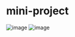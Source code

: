 # mini-project
![image](https://github.com/heartisttttt/mini-project/assets/108777205/b024bb84-8484-4196-bb82-79aa5ed08973)
![image](https://github.com/heartisttttt/mini-project/assets/108777205/e4bad419-2443-44a8-ad21-8845f722c98c)
